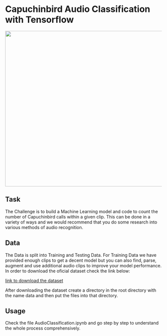 
# Capuchinbird Audio Classification with Tensorflow
<p align="center">
<kbd>
   <img align="center" src="https://user-images.githubusercontent.com/54831801/189448689-a3ac0fe9-7840-4010-9526-623b454c48a5.png" width="700" height="500">
</kbd>
</p>

## Task
The Challenge is to build a Machine Learning model and code to count the number of Capuchinbird calls within a given clip. This can be done in a variety of ways and we would recommend that you do some research into various methods of audio recognition.
## Data
The Data is split into Training and Testing Data. For Training Data we have provided enough clips to get a decent model but you can also find, parse, augment and use additional audio clips to improve your model performance. In order to download the oficial dataset check the link below:

[link to download the dataset](https://www.kaggle.com/datasets/kenjee/z-by-hp-unlocked-challenge-3-signal-processing?resource=download)

After downloading the dataset create a directory in the root directory with the name data and then put the files into that directory.

## Usage
Check the file AudioClassification.ipynb and go step by step to understand the whole process comprehensively.
